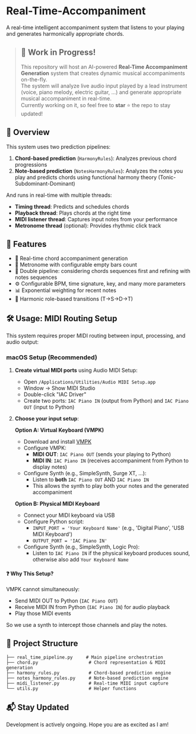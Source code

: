 # Real-Time-Accompaniment

A real-time intelligent accompaniment system that listens to your playing and generates harmonically appropriate chords.

> ## 🚧 Work in Progress!
>
> This repository will host an AI-powered **Real-Time Accompaniment Generation** system that creates dynamic musical accompaniments on-the-fly. <br>
> The system will analyze live audio input played by a lead instrument (voice, piano melody, electric guitar, ...) and generate appropriate musical accompaniment in real-time. <br>
> Currently working on it, so feel free to **star** ⭐️ the repo to stay updated!

## 🔭 Overview

This system uses two prediction pipelines:
1. **Chord-based prediction** (`HarmonyRules`): Analyzes previous chord progressions
2. **Note-based prediction** (`NotesHarmonyRules`): Analyzes the notes you play and predicts chords using functional harmony theory (Tonic-Subdominant-Dominant)


And runs in real-time with multiple threads:
- **Timing thread**: Predicts and schedules chords
- **Playback thread**: Plays chords at the right time
- **MIDI listener thread**: Captures input notes from your performance
- **Metronome thread** (optional): Provides rhythmic click track

## 🥳 Features

- 🎹 Real-time chord accompaniment generation
- 🎵 Metronome with configurable empty bars count
- 🎼 Double pipeline: considering chords sequences first and refining with notes sequences
- ⚙️ Configurable BPM, time signature, key, and many more parameters
- 📊 Exponential weighting for recent notes
- 🔄 Harmonic role-based transitions (T→S→D→T)

## 🛠️ Usage: MIDI Routing Setup

This system requires proper MIDI routing between input, processing, and audio output:

### macOS Setup (Recommended)

1. **Create virtual MIDI ports** using Audio MIDI Setup:
   - Open `/Applications/Utilities/Audio MIDI Setup.app`
   - Window → Show MIDI Studio
   - Double-click "IAC Driver"
   - Create two ports: `IAC Piano IN` (output from Python) and `IAC Piano OUT` (input to Python)

2. **Choose your input setup**:

   **Option A: Virtual Keyboard (VMPK)**
   
   - Download and install [VMPK](https://vmpk.sourceforge.io/)
   - Configure VMPK:
     - **MIDI OUT**: `IAC Piano OUT` (sends your playing to Python)
     - **MIDI IN**: `IAC Piano IN` (receives accompaniment from Python to display notes)
   - Configure Synth (e.g., SimpleSynth, Surge XT, ...):
     - Listen to **both** `IAC Piano OUT` AND `IAC Piano IN`
     - This allows the synth to play both your notes and the generated accompaniment
   
   **Option B: Physical MIDI Keyboard**
   
   - Connect your MIDI keyboard via USB
   - Configure Python script:
     - `INPUT_PORT = 'Your Keyboard Name'` (e.g., 'Digital Piano', 'USB MIDI Keyboard')
     - `OUTPUT_PORT = 'IAC Piano IN'`
   - Configure Synth (e.g., SimpleSynth, Logic Pro):
     - Listen to `IAC Piano IN` if the physical keyboard produces sound, otherwise also add `Your Keyboard Name`

#### ❓ Why This Setup?

VMPK cannot simultaneously:
- Send MIDI OUT to Python (`IAC Piano OUT`)
- Receive MIDI IN from Python (`IAC Piano IN`) for audio playback
- Play those MIDI events

So we use a synth to intercept those channels and play the notes.


## 📂 Project Structure

```
├── real_time_pipeline.py     # Main pipeline orchestration
├── chord.py                   # Chord representation & MIDI generation
├── harmony_rules.py           # Chord-based prediction engine
├── notes_harmony_rules.py     # Note-based prediction engine
├── midi_listener.py           # Real-time MIDI input capture
└── utils.py                   # Helper functions
```

## 📬 Stay Updated

Development is actively ongoing. Hope you are as excited as I am!